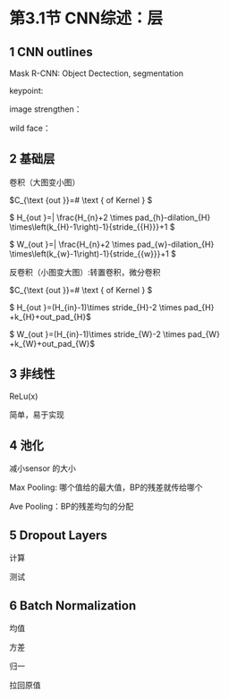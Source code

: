 # 第3.1节 CNN综述：层


## 1 CNN outlines

Mask R-CNN: Object Dectection, segmentation

keypoint:

image strengthen：

wild face：


## 2 基础层 

卷积（大图变小图）
 
$C_{\text {out }}=\# \text { of Kernel } $

$ H_{out }=| \frac{H_{n}+2 \times pad_{h}-dilation_{H} \times\left(k_{H}-1\right)-1}{stride_{{H}}}+1 $

$ W_{out }=| \frac{H_{n}+2 \times pad_{w}-dilation_{H} \times\left(k_{w}-1\right)-1}{stride_{{w}}}+1 $

反卷积（小图变大图）:转置卷积，微分卷积

$C_{\text {out }}=\# \text { of Kernel } $

$ H_{out }=(H_{in}-1)\times stride_{H}-2 \times pad_{H} +k_{H}+out\_pad_{H}$

$ W_{out }=(H_{in}-1)\times stride_{W}-2 \times pad_{W} +k_{W}+out\_pad_{W}$



## 3 非线性


ReLu(x)

简单，易于实现


## 4 池化

减小sensor 的大小

Max Pooling: 哪个值给的最大值，BP的残差就传给哪个

Ave Pooling：BP的残差均匀的分配


## 5 Dropout Layers

计算

测试



## 6 Batch Normalization

均值

方差

归一

拉回原值

```python

```
